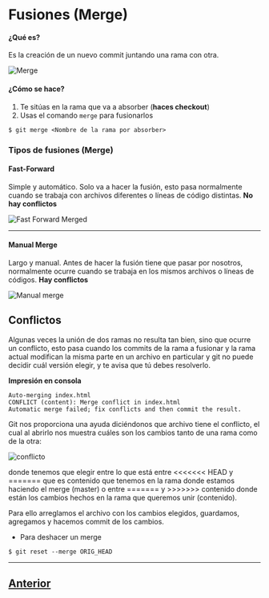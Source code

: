 # Fusiones (Merge)
#### ¿Qué es?
Es la creación de un nuevo commit juntando una rama con otra.

![Merge](Images/merge.png)

#### ¿Cómo se hace?

1. Te sitúas en la rama que va a absorber (**haces checkout**)
2. Usas el comando `merge` para fusionarlos

`$ git merge <Nombre de la rama por absorber>`

### Tipos de fusiones (Merge)

#### **Fast-Forward**

Simple y automático. Solo va a hacer la fusión, esto pasa normalmente cuando se trabaja con archivos diferentes o líneas de código distintas. **No hay conflictos**

![Fast Forward Merged](Images/fastforward.png)

***

#### **Manual Merge**
Largo y manual. Antes de hacer la fusión tiene que pasar por nosotros, normalmente ocurre cuando se trabaja en los mismos archivos o líneas de códigos. **Hay conflictos**

![Manual merge](Images/3way.png)

## Conflictos

Algunas veces la unión de dos ramas no resulta tan bien, sino que ocurre un conflicto, esto pasa cuando los commits de la rama a fusionar y la rama actual modifican la misma parte en un archivo en particular y git no puede decidir cuál versión elegir, y te avisa que tú debes resolverlo.

**Impresión en consola**

```
Auto-merging index.html
CONFLICT (content): Merge conflict in index.html
Automatic merge failed; fix conflicts and then commit the result.
```

Git nos proporciona una ayuda diciéndonos que archivo tiene el conflicto, el cual al abrirlo nos muestra cuáles son los cambios tanto de una rama como de la otra:

![conflicto](Images/conflict.png)

donde tenemos que elegir entre lo que está entre <<<<<<< HEAD y ======= que es contenido que tenemos en la rama donde estamos haciendo el merge (master) o entre ======= y >>>>>>> contenido donde están los cambios hechos en la rama que queremos unir (contenido).

Para ello arreglamos el archivo con los cambios elegidos, guardamos, agregamos y hacemos commit de los cambios.

* Para deshacer un merge

`$ git reset --merge ORIG_HEAD`

***

## [Anterior](Page5.md)
